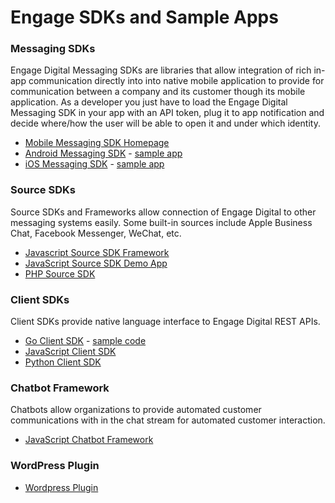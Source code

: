# Engage SDKs and Sample Apps

### Messaging SDKs

Engage Digital Messaging SDKs are libraries that allow integration of rich in-app communication directly into into native mobile application to provide for communication between a company and its customer though its mobile application. As a developer you just have to load the Engage Digital Messaging SDK in your app with an API token, plug it to app notification and decide where/how the user will be able to open it and under which identity.

* [Mobile Messaging SDK Homepage](http://mobile-messaging.dimelo.com/)
* [Android Messaging SDK](https://github.com/ringcentral/engage-digital-messaging-android) - [sample app](https://github.com/ringcentral-tutorials/engage-digital-messaging-android-demo)
* [iOS Messaging SDK](https://github.com/ringcentral/engage-digital-messaging-ios) - [sample app](https://github.com/ringcentral-tutorials/engage-digital-messaging-ios-demo)

### Source SDKs

Source SDKs and Frameworks allow connection of Engage Digital to other messaging systems easily. Some built-in sources include Apple Business Chat, Facebook Messenger, WeChat, etc.

* [Javascript Source SDK Framework](https://github.com/ringcentral/engage-digital-source-sdk-js)
* [JavaScript Source SDK Demo App](https://github.com/ringcentral-tutorials/engage-digital-source-sdk-demo)
* [PHP Source SDK](https://github.com/ringcentral/engage-digital-source-sdk)

### Client SDKs

Client SDKs provide native language interface to Engage Digital REST APIs. 

* [Go Client SDK](https://github.com/grokify/go-ringcentral-engage) - [sample code](https://github.com/grokify/go-ringcentral-engage/tree/master/examples)
* [JavaScript Client SDK](https://github.com/ringcentral/engage-digital-client-js)
* [Python Client SDK](https://github.com/ringcentral/engage-digital-client-python)

### Chatbot Framework

Chatbots allow organizations to provide automated customer communications with in the chat stream for automated customer interaction.

* [JavaScript Chatbot Framework](https://github.com/ringcentral/engage-digital-chatbot-js)

### WordPress Plugin

* [Wordpress Plugin](https://github.com/dimelo/wordpress-smcc-sdk)

